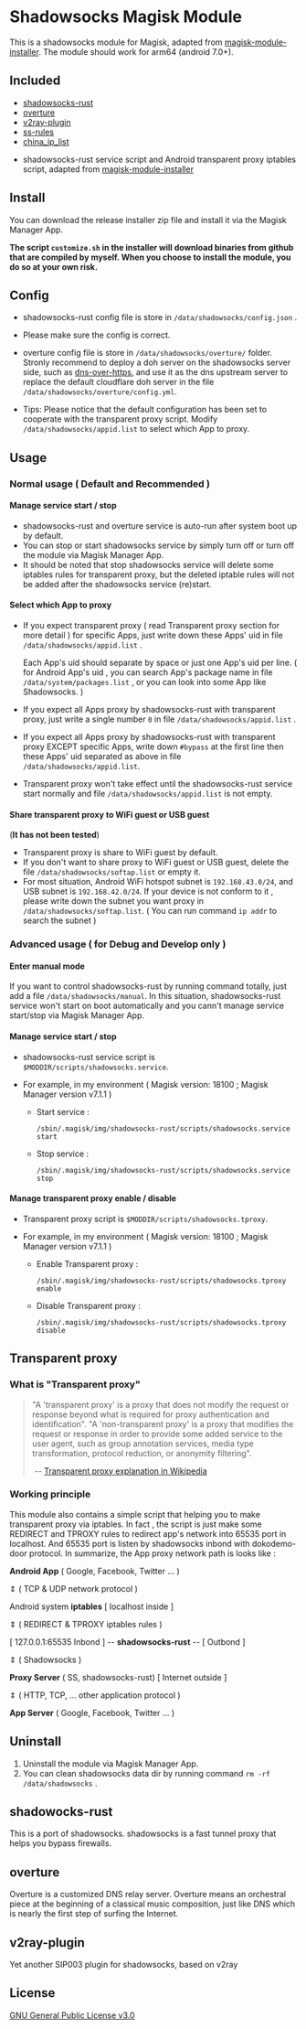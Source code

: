 # Shadowsocks Magisk Module

This is a shadowsocks module for Magisk, adapted from [magisk-module-installer](https://github.com/topjohnwu/magisk-module-installer). The module should work for arm64 (android 7.0+).

## Included

* [shadowsocks-rust](<https://github.com/shadowsocks/shadowsocks-rust>)
* [overture](<https://github.com/shawn1m/overture>)
* [v2ray-plugin](<https://github.com/shadowsocks/v2ray-plugin>)
* [ss-rules](<https://github.com/shadowsocks/luci-app-shadowsocks/blob/master/files/root/usr/bin/ss-rules-without-ipset>)
* [china_ip_list](https://github.com/17mon/china_ip_list)

- shadowsocks-rust service script and Android transparent proxy iptables script, adapted from [magisk-module-installer](https://github.com/topjohnwu/magisk-module-installer)



## Install

You can download the release installer zip file and install it via the Magisk Manager App.

**The script `customize.sh` in the installer will download binaries from github that are compiled by myself. When you choose to install the module, you do so at your own risk.**

## Config

- shadowsocks-rust config file is store in `/data/shadowsocks/config.json` .

- Please make sure the config is correct.

- overture config file is store in `/data/shadowsocks/overture/` folder. Stronly recommend to deploy a doh server on the shadowsocks server side, such as [dns-over-https](<https://github.com/m13253/dns-over-https>), and use it as the dns upstream server to replace the default cloudflare doh server in the file `/data/shadowsocks/overture/config.yml`. 

- Tips: Please notice that the default configuration has been set to cooperate with the transparent proxy script. Modify `/data/shadowsocks/appid.list` to select which App to proxy.


## Usage

### Normal usage ( Default and Recommended )

#### Manage service start / stop

- shadowsocks-rust and overture service is auto-run after system boot up by default.
- You can stop or start shadowsocks service by simply turn off or turn off the module via Magisk Manager App. 
- It should be noted that stop shadowsocks service will delete some iptables rules for transparent proxy, but the deleted iptable rules will not be added after the shadowsocks service (re)start.


#### Select which App to proxy

- If you expect transparent proxy ( read Transparent proxy section for more detail ) for specific Apps, just write down these Apps' uid in file `/data/shadowsocks/appid.list` . 

  Each App's uid should separate by space or just one App's uid per line. ( for Android App's uid , you can search App's package name in file `/data/system/packages.list` , or you can look into some App like Shadowsocks. )

- If you expect all Apps proxy by shadowsocks-rust with transparent proxy, just write a single number `0` in file `/data/shadowsocks/appid.list` .

- If you expect all Apps proxy by shadowsocks-rust with transparent proxy EXCEPT specific Apps, write down `#bypass` at the first line then these Apps' uid separated as above in file `/data/shadowsocks/appid.list`. 

- Transparent proxy won't take effect until the shadowsocks-rust service start normally and file `/data/shadowsocks/appid.list` is not empty.


#### Share transparent proxy to WiFi guest or USB guest

(**It has not been tested**)

- Transparent proxy is share to WiFi guest by default.
- If you don't want to share proxy to WiFi guest or USB guest, delete the file `/data/shadowsocks/softap.list` or empty it.
- For most situation, Android WiFi hotspot subnet is `192.168.43.0/24`, and USB subnet is `192.168.42.0/24`. If your device is not conform to it , please write down the subnet you want proxy in `/data/shadowsocks/softap.list`. ( You can run command `ip addr` to search the subnet )



### Advanced usage ( for Debug and Develop only )

#### Enter manual mode

If you want to control shadowsocks-rust by running command totally, just add a file `/data/shadowsocks/manual`.  In this situation, shadowsocks-rust service won't start on boot automatically and you cann't manage service start/stop via Magisk Manager App. 



#### Manage service start / stop

- shadowsocks-rust service script is `$MODDIR/scripts/shadowsocks.service`.

- For example, in my environment ( Magisk version: 18100 ; Magisk Manager version v7.1.1 )

  - Start service : 

    `/sbin/.magisk/img/shadowsocks-rust/scripts/shadowsocks.service start`

  - Stop service :

    `/sbin/.magisk/img/shadowsocks-rust/scripts/shadowsocks.service stop`



#### Manage transparent proxy enable / disable

- Transparent proxy script is `$MODDIR/scripts/shadowsocks.tproxy`.

- For example, in my environment ( Magisk version: 18100 ; Magisk Manager version v7.1.1 )

  - Enable Transparent proxy : 

    `/sbin/.magisk/img/shadowsocks-rust/scripts/shadowsocks.tproxy enable`

  - Disable Transparent proxy :

    `/sbin/.magisk/img/shadowsocks-rust/scripts/shadowsocks.tproxy disable`



## Transparent proxy

### What is "Transparent proxy"

> "A 'transparent proxy' is a proxy that does not modify the request or response beyond what is required for proxy authentication and identification". "A 'non-transparent proxy' is a proxy that modifies the request or response in order to provide some added service to the user agent, such as group annotation services, media type transformation, protocol reduction, or anonymity filtering".
>
> ​                                -- [Transparent proxy explanation in Wikipedia](https://en.wikipedia.org/wiki/Proxy_server#Transparent_proxy)



### Working principle

This module also contains a simple script that helping you to make transparent proxy via iptables. In fact , the script is just make some REDIRECT and TPROXY rules to redirect app's network into 65535 port in localhost. And 65535 port is listen by shadowsocks inbond with dokodemo-door protocol. In summarize, the App proxy network path is looks like :



**Android App** ( Google, Facebook, Twitter ... )

  &vArr;  ( TCP & UDP network protocol )

Android system **iptables**      [ localhost inside ]

  &vArr;  ( REDIRECT & TPROXY iptables rules )

[ 127.0.0.1:65535 Inbond ] -- **shadowsocks-rust** -- [ Outbond ]

  &vArr;  ( Shadowsocks )

**Proxy Server** ( SS, shadowsocks-rust)   [ Internet outside ]             

  &vArr; ( HTTP, TCP, ... other application protocol ) 

**App Server** ( Google, Facebook, Twitter ... )



## Uninstall

1. Uninstall the module via Magisk Manager App.
2. You can clean shadowsocks data dir by running command `rm -rf /data/shadowsocks` .



## shadowocks-rust

This is a port of shadowsocks. shadowsocks is a fast tunnel proxy that helps you bypass firewalls.

## overture

Overture is a customized DNS relay server. Overture means an orchestral piece at the beginning of a classical music composition, just like DNS which is nearly the first step of surfing the Internet.

## v2ray-plugin

Yet another SIP003 plugin for shadowsocks, based on v2ray

## License

[GNU General Public License v3.0](https://github.com/shadowsocks/luci-app-shadowsocks/blob/master/LICENSE)
